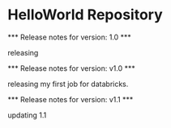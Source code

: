 # HelloWorld Repository

*** Release notes for version: 1.0 ***

releasing

*** Release notes for version: v1.0 ***

releasing my first job for databricks.

*** Release notes for version: v1.1 ***

updating 1.1